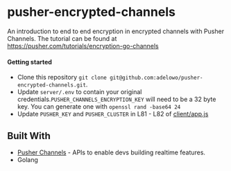 # pusher-encrypted-channels

An introduction to end to end encryption in encrypted channels with Pusher Channels.
The tutorial can be found at https://pusher.com/tutorials/encryption-go-channels


#### Getting started

- Clone this repository `git clone git@github.com:adelowo/pusher-encrypted-channels.git`.
- Update `server/.env` to contain your original credentials.`PUSHER_CHANNELS_ENCRYPTION_KEY` will need to be a 32 byte key. You
can generate one with `openssl rand -base64 24`
- Update `PUSHER_KEY` and `PUSHER_CLUSTER` in L81 - L82 of [client/app.js](https://github.com/adelowo/pusher-encrypted-channels/blob/master/client/app.js#L81-L82)

## Built With

- [Pusher Channels](https://pusher.com/channels) - APIs to enable devs building realtime features.
- Golang
